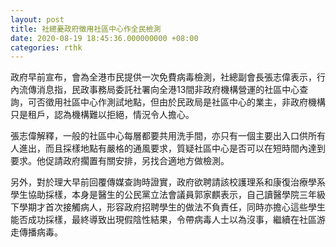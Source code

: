 ```yaml
---
layout: post
title: 社總憂政府徵用社區中心作全民檢測
date: 2020-08-19 18:45:36.000000000 +08:00
categories: rthk
---
```


政府早前宣布，會為全港市民提供一次免費病毒檢測，社總副會長張志偉表示，行內流傳消息指，民政事務局委託社署向全港13間非政府機構營運的社區中心查詢，可否徵用社區中心作測試地點，但由於民政局是社區中心的業主，非政府機構只是租戶，認為機構難以拒絕，情況令人擔心。

張志偉解釋，一般的社區中心每層都要共用洗手間，亦只有一個主要出入口供所有人進出，而且採樣地點有嚴格的通風要求，質疑社區中心是否可以在短時間內達到要求。他促請政府擱置有關安排，另找合適地方做檢測。

另外，對於理大早前回覆傳媒查詢時證實，政府欲聘請該校護理系和康復治療學系學生協助採樣，本身是醫生的公民黨立法會議員郭家麒表示，自己讀醫學院三年級下學期才首次接觸病人，形容政府招聘學生的做法不負責任，同時亦擔心這些學生能否成功採樣，最終導致出現假陰性結果，令帶病毒人士以為沒事，繼續在社區游走傳播病毒。
